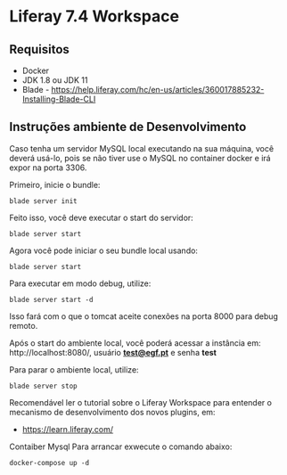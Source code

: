 # Liferay 7.4 Workspace


## Requisitos

*  Docker
*  JDK 1.8 ou JDK 11
*  Blade - https://help.liferay.com/hc/en-us/articles/360017885232-Installing-Blade-CLI

## Instruções ambiente de Desenvolvimento

Caso tenha um servidor MySQL local executando na sua máquina, você deverá usá-lo, pois se não tiver use o MySQL no container docker e irá expor na porta 3306.

Primeiro, inicie o bundle:

```
blade server init
```

Feito isso, você deve executar o start do servidor:

```
blade server start
```

Agora você pode iniciar o seu bundle local usando:

```
blade server start
```

Para executar em modo debug, utilize:

```
blade server start -d
```

Isso fará com o que o tomcat aceite conexões na porta 8000 para debug remoto.

Após o start do ambiente local, você poderá acessar a instância em: http://localhost:8080/, usuário **test@egf.pt** e senha **test**

Para parar o ambiente local, utilize:

```
blade server stop
```

Recomendável ler o tutorial sobre o Liferay Workspace para entender o mecanismo de desenvolvimento dos novos plugins, em: 

* https://learn.liferay.com/

Contaiber Mysql
Para arrancar exwecute o comando abaixo:

```
docker-compose up -d

```


